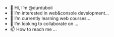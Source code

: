 - 👋 Hi, I’m @durduboii
- 👀 I’m interested in web&console development...
- 🌱 I’m currently learning web courses...
- 💞️ I’m looking to collaborate on ...
- 📫 How to reach me ...

<!---
durduboii/durduboii is a ✨ special ✨ repository because its `README.md` (this file) appears on your GitHub profile.
You can click the Preview link to take a look at your changes.
--->
